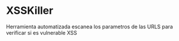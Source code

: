 # XSSKiller
Herramienta automatizada escanea los parametros de las URLS para verificar si es vulnerable XSS
